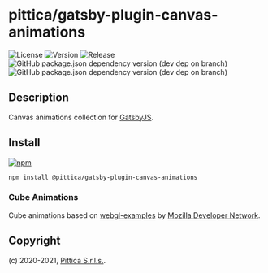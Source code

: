 # pittica/gatsby-plugin-canvas-animations

![License](https://img.shields.io/github/license/pittica/gatsby-plugin-canvas-animations)
![Version](https://img.shields.io/github/package-json/v/pittica/gatsby-plugin-canvas-animations)
![Release](https://img.shields.io/github/v/release/pittica/gatsby-plugin-canvas-animations)
![GitHub package.json dependency version (dev dep on branch)](https://img.shields.io/github/package-json/dependency-version/pittica/gatsby-plugin-canvas-animations/dev/gatsby)
![GitHub package.json dependency version (dev dep on branch)](https://img.shields.io/github/package-json/dependency-version/pittica/gatsby-plugin-canvas-animations/dev/react)

## Description

Canvas animations collection for [GatsbyJS](https://www.gatsbyjs.org/).

## Install

[![npm](https://img.shields.io/npm/v/@pittica/gatsby-plugin-canvas-animations)](https://www.npmjs.com/package/@pittica/gatsby-plugin-canvas-animations)

```shell
npm install @pittica/gatsby-plugin-canvas-animations
```

### Cube Animations

Cube animations based on [webgl-examples](https://github.com/mdn/webgl-examples) by [Mozilla Developer Network](https://github.com/mdn).

## Copyright

(c) 2020-2021, [Pittica S.r.l.s.](https://pittica.com).
